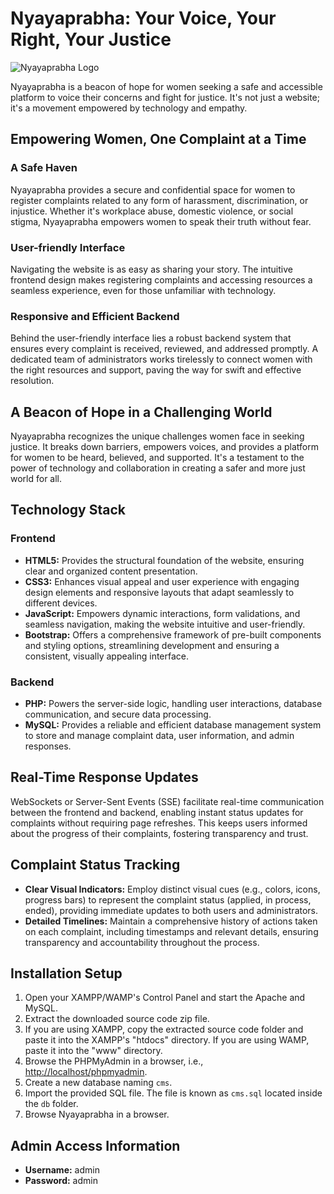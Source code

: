   <h1>Nyayaprabha: Your Voice, Your Right, Your Justice</h1>

   <img src="https://drive.google.com/file/d/1hQMEcfXLXHxfnACihQhJvuCXKHNXS561/view?usp=sharing" alt="Nyayaprabha Logo" style="max-width: 100%; height: auto;">

  <p>Nyayaprabha is a beacon of hope for women seeking a safe and accessible platform to voice their concerns and fight for justice. It's not just a website; it's a movement empowered by technology and empathy.</p>

  <h2>Empowering Women, One Complaint at a Time</h2>

  <h3>A Safe Haven</h3>
  <p>Nyayaprabha provides a secure and confidential space for women to register complaints related to any form of harassment, discrimination, or injustice. Whether it's workplace abuse, domestic violence, or social stigma, Nyayaprabha empowers women to speak their truth without fear.</p>

  <h3>User-friendly Interface</h3>
  <p>Navigating the website is as easy as sharing your story. The intuitive frontend design makes registering complaints and accessing resources a seamless experience, even for those unfamiliar with technology.</p>

  <h3>Responsive and Efficient Backend</h3>
  <p>Behind the user-friendly interface lies a robust backend system that ensures every complaint is received, reviewed, and addressed promptly. A dedicated team of administrators works tirelessly to connect women with the right resources and support, paving the way for swift and effective resolution.</p>

  <h2>A Beacon of Hope in a Challenging World</h2>

  <p>Nyayaprabha recognizes the unique challenges women face in seeking justice. It breaks down barriers, empowers voices, and provides a platform for women to be heard, believed, and supported. It's a testament to the power of technology and collaboration in creating a safer and more just world for all.</p>

  <h2>Technology Stack</h2>

  <h3>Frontend</h3>
  <ul>
    <li><strong>HTML5:</strong> Provides the structural foundation of the website, ensuring clear and organized content presentation.</li>
    <li><strong>CSS3:</strong> Enhances visual appeal and user experience with engaging design elements and responsive layouts that adapt seamlessly to different devices.</li>
    <li><strong>JavaScript:</strong> Empowers dynamic interactions, form validations, and seamless navigation, making the website intuitive and user-friendly.</li>
    <li><strong>Bootstrap:</strong> Offers a comprehensive framework of pre-built components and styling options, streamlining development and ensuring a consistent, visually appealing interface.</li>
  </ul>

  <h3>Backend</h3>
  <ul>
    <li><strong>PHP:</strong> Powers the server-side logic, handling user interactions, database communication, and secure data processing.</li>
    <li><strong>MySQL:</strong> Provides a reliable and efficient database management system to store and manage complaint data, user information, and admin responses.</li>
  </ul>

  <h2>Real-Time Response Updates</h2>

  <p>WebSockets or Server-Sent Events (SSE) facilitate real-time communication between the frontend and backend, enabling instant status updates for complaints without requiring page refreshes. This keeps users informed about the progress of their complaints, fostering transparency and trust.</p>

  <h2>Complaint Status Tracking</h2>

  <ul>
    <li><strong>Clear Visual Indicators:</strong> Employ distinct visual cues (e.g., colors, icons, progress bars) to represent the complaint status (applied, in process, ended), providing immediate updates to both users and administrators.</li>
    <li><strong>Detailed Timelines:</strong> Maintain a comprehensive history of actions taken on each complaint, including timestamps and relevant details, ensuring transparency and accountability throughout the process.</li>
  </ul>

  <h2>Installation Setup</h2>

  <ol>
    <li>Open your XAMPP/WAMP's Control Panel and start the Apache and MySQL.</li>
    <li>Extract the downloaded source code zip file.</li>
    <li>If you are using XAMPP, copy the extracted source code folder and paste it into the XAMPP's "htdocs" directory. If you are using WAMP, paste it into the "www" directory.</li>
    <li>Browse the PHPMyAdmin in a browser, i.e., <a href="http://localhost/phpmyadmin">http://localhost/phpmyadmin</a>.</li>
    <li>Create a new database naming <code>cms</code>.</li>
    <li>Import the provided SQL file. The file is known as <code>cms.sql</code> located inside the <code>db</code> folder.</li>
    <li>Browse Nyayaprabha in a browser.</li>
  </ol>

  <h2>Admin Access Information</h2>

  <ul>
    <li><strong>Username:</strong> admin</li>
    <li><strong>Password:</strong> admin</li>
  </ul>
